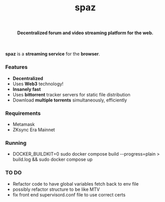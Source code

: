 <h1 align="center">
  <br>
  spaz
  <br>
  <br>
</h1>

<h4 align="center">Decentralized forum and video streaming platform for the web.</h4>

<br>

**spaz** is a **streaming service** for the **browser**. 


### Features
- **Decentralized**
- Uses **Web3** technology!
- **Insanely fast**
- Uses **bittorrent** tracker servers for static file distribution
- Download **multiple torrents** simultaneously, efficiently


### Requirements
 - Metamask
 - ZKsync Era Mainnet


### Running
  - DOCKER_BUILDKIT=0 sudo docker compose build --progress=plain > build.log &&  sudo docker compose up


### TO DO
  - Refactor code to have global variables fetch back to env file
  - possibly refactor structure to be like MTV
  - fix front end supervisord.conf file to use correct certs
